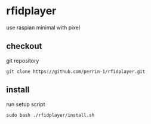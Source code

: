 # rfidplayer
use raspian minimal with pixel

## checkout 
git repository

`git clone https://github.com/perrin-1/rfidplayer.git`

## install
run setup script

`sudo bash ./rfidplayer/install.sh`
